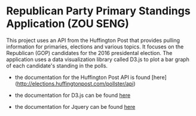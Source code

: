 # Republican Party Primary Standings Application (ZOU SENG)

This project uses an API from the Huffington Post that provides pulling information for primaries, elections and various topics.
It focuses on the Republican (GOP) candidates for the 2016 presidental election. The application uses a data visualization library
called D3.js to plot a bar graph of each candidate's standing in the polls.

* the documentation for the Huffington Post API is found [here] (http://elections.huffingtonpost.com/pollster/api)

* the documentation for D3.js can be found [here](https://github.com/mbostock/d3/wiki)

* the documentation for Jquery can be found [here]( http://api.jquery.com/ )
